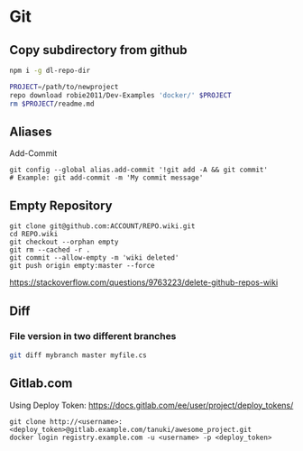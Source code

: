 # Git

## Copy subdirectory from github
```bash
npm i -g dl-repo-dir

PROJECT=/path/to/newproject
repo download robie2011/Dev-Examples 'docker/' $PROJECT
rm $PROJECT/readme.md
```

## Aliases

Add-Commit 

    git config --global alias.add-commit '!git add -A && git commit'
    # Example: git add-commit -m 'My commit message'

## Empty Repository

    git clone git@github.com:ACCOUNT/REPO.wiki.git
    cd REPO.wiki
    git checkout --orphan empty
    git rm --cached -r .
    git commit --allow-empty -m 'wiki deleted'
    git push origin empty:master --force

https://stackoverflow.com/questions/9763223/delete-github-repos-wiki

## Diff
### File version in two different branches
```bash
git diff mybranch master myfile.cs
```

## Gitlab.com
Using Deploy Token: https://docs.gitlab.com/ee/user/project/deploy_tokens/

    git clone http://<username>:<deploy_token>@gitlab.example.com/tanuki/awesome_project.git
    docker login registry.example.com -u <username> -p <deploy_token>
